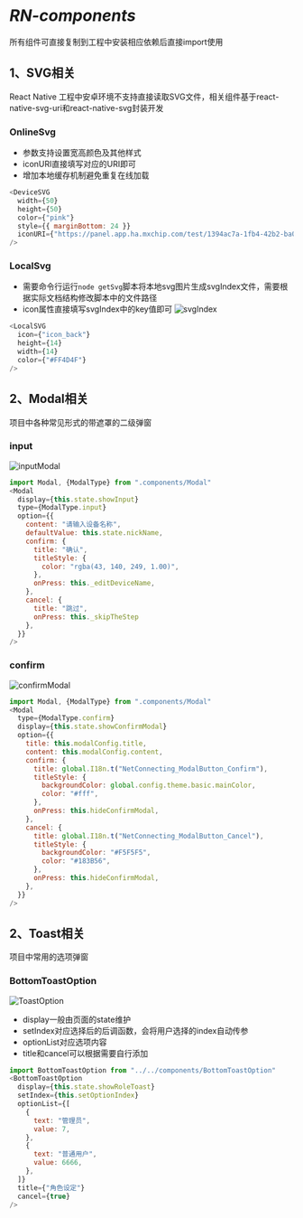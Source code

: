 # *RN-components*
所有组件可直接复制到工程中安装相应依赖后直接import使用
## 1、SVG相关
React Native 工程中安卓环境不支持直接读取SVG文件，相关组件基于react-native-svg-uri和react-native-svg封装开发
### OnlineSvg
- 参数支持设置宽高颜色及其他样式
- iconURI直接填写对应的URI即可
- 增加本地缓存机制避免重复在线加载

``` javascript
<DeviceSVG
  width={50}
  height={50}
  color={"pink"}
  style={{ marginBottom: 24 }}
  iconURI={"https://panel.app.ha.mxchip.com/test/1394ac7a-1fb4-42b2-ba04-c995bf126a4b.svg"}
/>
```

### LocalSvg
- 需要命令行运行`node getSvg`脚本将本地svg图片生成svgIndex文件，需要根据实际文档结构修改脚本中的文件路径
- icon属性直接填写svgIndex中的key值即可
![svgIndex](./Image/example/svgIndex.jpg)


``` javascript
<LocalSVG
  icon={"icon_back"}
  height={14}
  width={14}
  color={"#FF4D4F"}
/>
```

## 2、Modal相关
项目中各种常见形式的带遮罩的二级弹窗

### input
![inputModal](./Image/example/input.gif)

``` javascript
import Modal, {ModalType} from ".components/Modal"
<Modal
  display={this.state.showInput}
  type={ModalType.input}
  option={{
    content: "请输入设备名称",
    defaultValue: this.state.nickName,
    confirm: {
      title: "确认",
      titleStyle: {
        color: "rgba(43, 140, 249, 1.00)",
      },
      onPress: this._editDeviceName,
    },
    cancel: {
      title: "跳过",
      onPress: this._skipTheStep
    },
  }}
/> 
```

### confirm
![confirmModal](./Image/example/input.gif)

``` javascript
import Modal, {ModalType} from ".components/Modal"
<Modal
  type={ModalType.confirm}
  display={this.state.showConfirmModal}
  option={{
    title: this.modalConfig.title,
    content: this.modalConfig.content,
    confirm: {
      title: global.I18n.t("NetConnecting_ModalButton_Confirm"),
      titleStyle: {
        backgroundColor: global.config.theme.basic.mainColor,
        color: "#fff",
      },
      onPress: this.hideConfirmModal,
    },
    cancel: {
      title: global.I18n.t("NetConnecting_ModalButton_Cancel"),
      titleStyle: {
        backgroundColor: "#F5F5F5",
        color: "#183B56",
      },
      onPress: this.hideConfirmModal,
    },
  }}
/>
```

## 2、Toast相关
项目中常用的选项弹窗

### BottomToastOption
![ToastOption](./Image/example/bottomToast.gif)
- display一般由页面的state维护
- setIndex对应选择后的后调函数，会将用户选择的index自动传参
- optionList对应选项内容
- title和cancel可以根据需要自行添加
```javascript
import BottomToastOption from "../../components/BottomToastOption"
<BottomToastOption
  display={this.state.showRoleToast}
  setIndex={this.setOptionIndex}
  optionList={[
    {
      text: "管理员",
      value: 7,
    },
    {
      text: "普通用户",
      value: 6666,
    },
  ]}
  title={"角色设定"}
  cancel={true}
/>
```